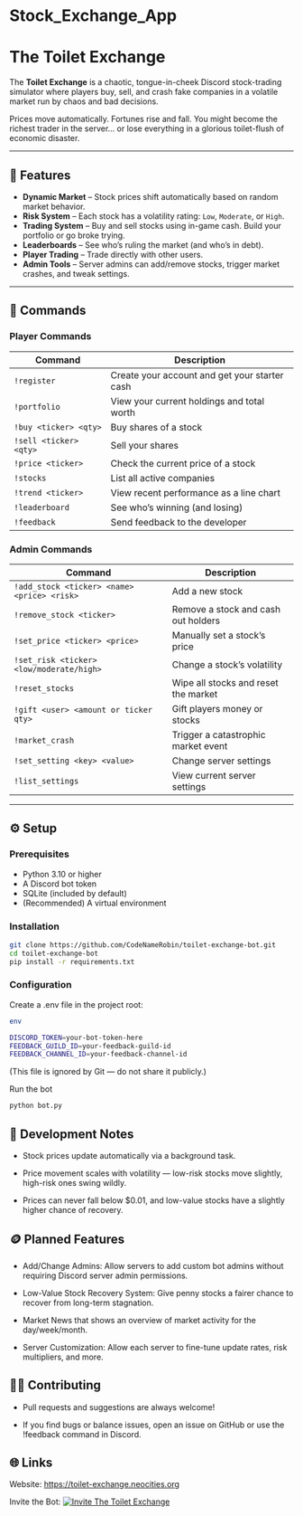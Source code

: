 # Stock_Exchange_App

# The Toilet Exchange

The **Toilet Exchange** is a chaotic, tongue-in-cheek Discord stock-trading simulator where players buy, sell, and crash fake companies in a volatile market run by chaos and bad decisions.

Prices move automatically. Fortunes rise and fall. You might become the richest trader in the server… or lose everything in a glorious toilet-flush of economic disaster.

---

## 🧾 Features

-  **Dynamic Market** – Stock prices shift automatically based on random market behavior.  
-  **Risk System** – Each stock has a volatility rating: `Low`, `Moderate`, or `High`.  
-  **Trading System** – Buy and sell stocks using in-game cash. Build your portfolio or go broke trying.  
-  **Leaderboards** – See who’s ruling the market (and who’s in debt).  
-  **Player Trading** – Trade directly with other users.  
-  **Admin Tools** – Server admins can add/remove stocks, trigger market crashes, and tweak settings.  

---

## 💬 Commands

### Player Commands
| Command | Description |
|----------|-------------|
| `!register` | Create your account and get your starter cash |
| `!portfolio` | View your current holdings and total worth |
| `!buy <ticker> <qty>` | Buy shares of a stock |
| `!sell <ticker> <qty>` | Sell your shares |
| `!price <ticker>` | Check the current price of a stock |
| `!stocks` | List all active companies |
| `!trend <ticker>` | View recent performance as a line chart |
| `!leaderboard` | See who’s winning (and losing) |
| `!feedback` | Send feedback to the developer |

### Admin Commands
| Command | Description |
|----------|-------------|
| `!add_stock <ticker> <name> <price> <risk>` | Add a new stock |
| `!remove_stock <ticker>` | Remove a stock and cash out holders |
| `!set_price <ticker> <price>` | Manually set a stock’s price |
| `!set_risk <ticker> <low/moderate/high>` | Change a stock’s volatility |
| `!reset_stocks` | Wipe all stocks and reset the market |
| `!gift <user> <amount or ticker qty>` | Gift players money or stocks |
| `!market_crash` | Trigger a catastrophic market event |
| `!set_setting <key> <value>` | Change server settings |
| `!list_settings` | View current server settings |

---

## ⚙️ Setup

### Prerequisites
- Python 3.10 or higher  
- A Discord bot token  
- SQLite (included by default)  
- (Recommended) A virtual environment

### Installation
```bash
git clone https://github.com/CodeNameRobin/toilet-exchange-bot.git
cd toilet-exchange-bot
pip install -r requirements.txt
```

### Configuration
Create a .env file in the project root:
```bash
env

DISCORD_TOKEN=your-bot-token-here
FEEDBACK_GUILD_ID=your-feedback-guild-id
FEEDBACK_CHANNEL_ID=your-feedback-channel-id
```
(This file is ignored by Git — do not share it publicly.)

Run the bot
```bash
python bot.py
```

## 🧠 Development Notes

- Stock prices update automatically via a background task.

- Price movement scales with volatility — low-risk stocks move slightly, high-risk ones swing wildly.

- Prices can never fall below $0.01, and low-value stocks have a slightly higher chance of recovery.

## 🪙 Planned Features

- Add/Change Admins: Allow servers to add custom bot admins without requiring Discord server admin permissions.

- Low-Value Stock Recovery System: Give penny stocks a fairer chance to recover from long-term stagnation.

- Market News that shows an overview of market activity for the day/week/month.

- Server Customization: Allow each server to fine-tune update rates, risk multipliers, and more.

## 🧑‍💻 Contributing

- Pull requests and suggestions are always welcome!

- If you find bugs or balance issues, open an issue on GitHub or use the !feedback command in Discord.


## 🌐 Links

Website: https://toilet-exchange.neocities.org

Invite the Bot:  [![Invite The Toilet Exchange](https://img.shields.io/badge/Invite-The_Toilet_Exchange-5865F2?logo=discord&logoColor=white)](https://discord.com/oauth2/authorize?client_id=1430687583041748994&permissions=311385517136&integration_type=0&scope=bot+applications.commands)
